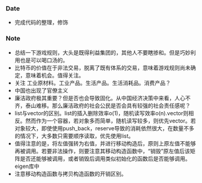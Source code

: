 ### Date
- 完成代码的整理，修饰

### Note
- 总结一下游戏规则，大头是既得利益集团的，其他人不要瞎掺和。但是巧妙利用也是可以喝口汤的。
- 比特币的价值在于非法交易，脱离了既有体系的交易，意味着游戏规则尚未确定，意味着机会。值得关注。
- 关注 工业原材料。工业产品。生活产品。生活消耗品。消费产品？
- 中国也出现了官僚主义
- 廉洁政府极其重要？但是否也会导致固化。从中国经济决策中来看，人心不齐，泰山难移。那么廉洁政府的社会公民是否会具有较强的社会责任感呢？
- list与vector的区别。list的插入删除效率o(1)，随机读写效率o(n).vector则相反。然而作为一个容器，若对象多而简单，随机读写较多，则优先vector。若对象较大，即使使用push_back，reserve导致的消耗依然很大，在数量不多的情况下，大多数只需要顺序读取，优先使用list。
- 值得注意的是，将左值强转为右值，并进行移动构造后，原则上原左值不能够再被调用。若要非法操作，则要注意其移动构造函数中，“销毁”原左值后该矩阵是否还能够被调用，或者销毁后调用类似初始化的函数后是否能够调用。eigen库中
- 注意移动构造函数与拷贝构造函数的开销区别。